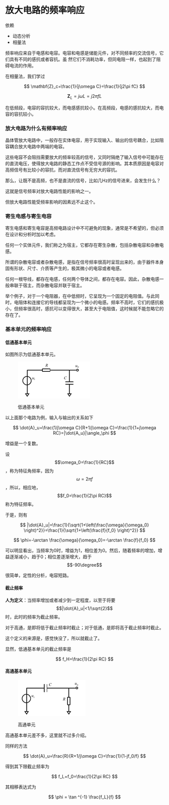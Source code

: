 # 放大电路的频率响应

依赖

* 动态分析
* 相量法

频率响应来自于电感和电容。电容和电感是储能元件，对不同频率的交流信号，它们具有不同的感抗或者容抗。虽 然它们不消耗功率，但同电阻一样，也起到了阻碍电流的作用。

在相量法，我们学过

$$
\mathbf{Z}_c=\frac{1}{j\omega C}=\frac{1}{j2\pi fC}
$$

$$
\mathbf{Z}_L=j\omega L=j2\pi fL
$$

在低频段，电容的容抗较大，而电感感抗较小。在高频段，电感的感抗较大，而电容的容抗较小。

### 放大电路为什么有频率响应

晶体管放大电路中，一般存在实体电容，用于实现输入、输出的信号耦合，比如阻容耦合放大电路中两端的电容。

这些电容不会阻挡需要放大的频率较高的信号，又同时隔绝了输入信号中可能存在的直流电压，使得放大电路的静态工作点不受信号源的影响。其本质原因是电容对高频信号有比较小的容抗，而对直流信号有无穷大的容抗。

那么，让既不是高频，也不是直流的信号，比如几Hz的信号进来，会发生什么？

这就是信号频率对放大电路性能的影响之一。

但放大电路性能受频率影响的因素远不止这个。

### 寄生电感与寄生电容

寄生电感和寄生电容是高频电路设计中不可避免的现象，通常是不希望的，但必须在设计和分析时加以考虑。

任何一个实体元件，我们称之为宿主，它都存在寄生杂散，包括杂散电容和杂散电感。

所谓的杂散电容或者杂散电感，是指在信号频率很高时呈现出来的，由于器件本身固有形状、尺寸、介质等产生的，极其微小的电容或者电感。

任何一根导线，都存在电感，任何两个导体之间，都存在电容。因此，杂散电感一般串联于宿主，而杂散电容并联于宿主。

举个例子，对于一个电阻器，在中低频时，它呈现为一个固定的电阻值。与此同时，电阻体和连接它的导线都呈现为一个微小的电感。频率不高时，它们的感抗极小，但频率很高时，感抗可以变得很大，甚至大于电阻值，这时候就不能忽略它的存在了。

### 基本单元的频率响应

#### 低通基本单元

如图所示为低通基本单元。

<figure><img src="../../.gitbook/assets/image (29).png" alt=""><figcaption><p>低通基本单元</p></figcaption></figure>

以上面那个电路为例，输入与输出的关系如下

$$
\dot{A}_u=\frac{1/j\omega C}{R+1/j\omega C}=\frac{1}{1+j\omega RC}=|\dot{A_u}|\angle_\phi
$$

增益是一个复数。

设$$\omega_0=\frac{1}{RC}$$，称为特征角频率，因为$$\omega=2\pi f$$，所以，相应地，$$f_0=\frac{1}{2\pi RC}$$称为特征频率。

于是，则有

$$
|\dot{A}_u|=\frac{1}{\sqrt{1+\left(\frac{\omega}{\omega_0} \right)^2}}=\frac{1}{\sqrt{1+\left(\frac{f}{f_0} \right)^2}}
$$

$$
\phi=-\arctan \frac{\omega}{\omega_0}=-\arctan \frac{f}{f_0}
$$

可以明显看出，当频率为0时，增益为1，相位差为0。然后，随着频率的增加，增益逐渐减小，趋于0；相位差逐渐增大，趋于$$-90\degree$$

很简单，定性的分析，电容短路。

#### 截止频率

**人为定义**：当频率增加或者减少到一定程度，以至于将要$$|\dot{A}_u|<1/\sqrt{2}$$时，此时的频率为截止频率。

对于高通，是即将低于截止频率时截止；对于低通，是即将高于截止频率时截止。

这个定义的来源是，感觉快没了，所以就截止了。

显然，低通基本单元的截止频率是

$$
f_H=\frac{1}{2\pi RC}
$$

#### 高通基本单元

<figure><img src="../../.gitbook/assets/image (30).png" alt=""><figcaption><p>高通单元</p></figcaption></figure>

高通基本单元差不多，这里就不过多介绍。

同样的方法

$$
\dot{A}_u=\frac{R}{R+1/j\omega C}=\frac{1}{1-jf_0/f}
$$

得到其下限截止频率为

$$
f_L=f_0=\frac{1}{2\pi RC}
$$

其相移表达式为

$$
\phi = \tan ^{-1} \frac{f_L}{f}
$$
